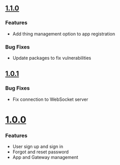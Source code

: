 ## [1.1.0](https://github.com/CESARBR/knot-cloud-ui/compare/v1.0.1...v1.1.0)

### Features

- Add thing management option to app registration

### Bug Fixes

- Update packages to fix vulnerabilities

## [1.0.1](https://github.com/CESARBR/knot-cloud-ui/compare/v1.0.0...v1.0.1)

### Bug Fixes

- Fix connection to WebSocket server

# [1.0.0](https://github.com/CESARBR/knot-cloud-ui/compare/506ac18...v1.0.0)

### Features

- User sign up and sign in
- Forgot and reset password
- App and Gateway management
